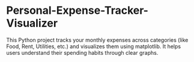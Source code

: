 # Personal-Expense-Tracker-Visualizer
This Python project tracks your monthly expenses across categories (like Food, Rent, Utilities, etc.) and visualizes them using matplotlib. It helps users understand their spending habits through clear graphs.
